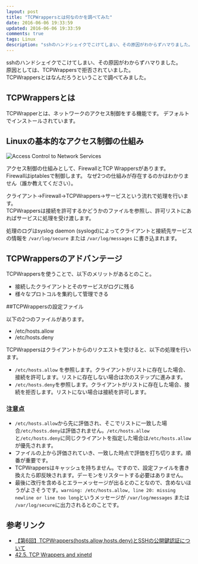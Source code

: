 ```yaml
---
layout: post
title: "TCPWrappersとは何なのかを調べてみた"
date: 2016-06-06 19:33:59
updated: 2016-06-06 19:33:59
comments: true
tags: Linux
description: "sshのハンドシェイクでこけてしまい、その原因がわからずハマりました。  原因としては、TCPWrappersで拒否されていました。TCPWrappersとはなんだろうということで調べてみました。"
---
```


sshのハンドシェイクでこけてしまい、その原因がわからずハマりました。  
原因としては、TCPWrappersで拒否されていました。  
TCPWrappersとはなんだろうということで調べてみました。

## TCPWrappersとは

TCPWrapperとは、ネットワークのアクセス制御をする機能です。
デフォルトでインストールされています。

## Linuxの基本的なアクセス制御の仕組み

![Access Control to Network Services](https://www.centos.org/docs/5/html/Deployment_Guide-en-US/images/tcp-wrappers/tcp_wrap_diagram.png)

アクセス制御の仕組みとして、FirewallとTCP Wrappersがあります。  
Firewallはiptablesで制御します。
なぜ2つの仕組みが存在するのかはわかりません（誰か教えてください）。

クライアント→Firewall→TCPWrappers→サービスという流れで処理を行います。  
TCPWrappersは接続を許可するかどうかのファイルを参照し、許可リストにあればサービスに処理を受け渡します。

処理のログはsyslog daemon (syslogd)によってクライアントと接続先サービスの情報を `/var/log/secure` または `/var/log/messages` に書き込まれます。

## TCPWrappersのアドバンテージ

TCPWrappersを使うことで、以下のメリットがあるとのこと。

- 接続したクライアントとそのサービスがログに残る
- 様々なプロトコルを集約して管理できる

##TCPWrappersの設定ファイル

以下の2つのファイルがあります。

- /etc/hosts.allow
- /etc/hosts.deny

TCPWrappersはクライアントからのリクエストを受けると、以下の処理を行います。

- `/etc/hosts.allow` を参照します。クライアントがリストに存在した場合、接続を許可します。リストに存在しない場合は次のステップに進みます。
- `/etc/hosts.deny`を参照します。クライアントがリストに存在した場合、接続を拒否します。リストにない場合は接続を許可します。

### 注意点

- `/etc/hosts.allow`から先に評価され、そこでリストに一致した場合`/etc/hosts.deny`は評価されません。`/etc/hosts.allow`と`/etc/hosts.deny`に同じクライアントを指定した場合は`/etc/hosts.allow`が優先されます。
- ファイルの上から評価されていき、一致した時点で評価を打ち切ります。順番が重要です。
- TCPWrappersはキャッシュを持ちません。ですので、設定ファイルを書き換えたら即反映されます。デーモンをリスタートする必要はありません。
- 最後に改行を含めるとエラーメッセージが出るとのことなので、含めないほうがよさそうです。`warning: /etc/hosts.allow, line 20: missing newline or line too long`というメッセージが `/var/log/messages` または `/var/log/secure`に出力されるとのことです。

## 参考リンク

- [【第6回】TCPWrappers(hosts.allow,hosts.deny)とSSHの公開鍵認証について](http://lpi.or.jp/column/linux/linux_m06.shtml)
- [42.5. TCP Wrappers and xinetd](https://www.centos.org/docs/5/html/Deployment_Guide-en-US/ch-tcpwrappers.html)
